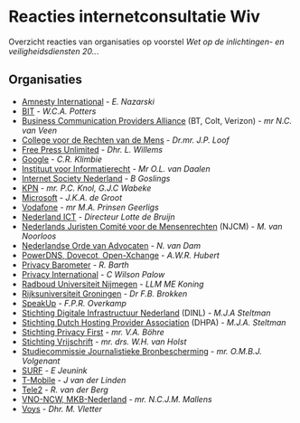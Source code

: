 # Reacties internetconsultatie Wiv

Overzicht reacties van organisaties op voorstel *Wet op de inlichtingen- en veiligheidsdiensten 20..*.

## Organisaties

- [Amnesty International](https://koenrh.github.io/internetconsultatie-wiv/web/viewer.html?file=/internetconsultatie-wiv/documents/40507.pdf) - *E. Nazarski*
- [BIT](https://koenrh.github.io/internetconsultatie-wiv/web/viewer.html?file=/internetconsultatie-wiv/documents/40527.pdf) - *W.C.A. Potters*
- [Business Communication Providers Alliance](https://koenrh.github.io/internetconsultatie-wiv/web/viewer.html?file=/internetconsultatie-wiv/documents/40379.pdf) (BT, Colt, Verizon) - *mr N.C. van Veen*
- [College voor de Rechten van de Mens](https://koenrh.github.io/internetconsultatie-wiv/web/viewer.html?file=/internetconsultatie-wiv/documents/40383.pdf) - *Dr.mr. J.P. Loof*
- [Free Press Unlimited](https://koenrh.github.io/internetconsultatie-wiv/web/viewer.html?file=/internetconsultatie-wiv/documents/39812.pdf) - *Dhr. L. Willems*
- [Google](https://koenrh.github.io/internetconsultatie-wiv/web/viewer.html?file=/internetconsultatie-wiv/documents/40447.pdf) - *C.R. Klimbie*
- [Instituut voor Informatierecht](https://koenrh.github.io/internetconsultatie-wiv/web/viewer.html?file=/internetconsultatie-wiv/documents/40243.pdf) - *Mr O.L. van Daalen*
- [Internet Society Nederland](https://koenrh.github.io/internetconsultatie-wiv/web/viewer.html?file=/internetconsultatie-wiv/documents/40239.pdf) - *B Goslings*
- [KPN](https://koenrh.github.io/internetconsultatie-wiv/web/viewer.html?file=/internetconsultatie-wiv/documents/40392.pdf) - *mr. P.C. Knol, G.J.C Wabeke*
- [Microsoft](https://koenrh.github.io/internetconsultatie-wiv/web/viewer.html?file=/internetconsultatie-wiv/documents/40413.pdf) - *J.K.A. de Groot*
- [Vodafone](https://koenrh.github.io/internetconsultatie-wiv/web/viewer.html?file=/internetconsultatie-wiv/documents/40649.pdf) - *mr M.A. Prinsen Geerligs*
- [Nederland ICT](https://koenrh.github.io/internetconsultatie-wiv/web/viewer.html?file=/internetconsultatie-wiv/documents/40552.pdf) -  *Directeur Lotte de Bruijn*
- [Nederlands	Juristen	Comité	voor	de	Mensenrechten](https://koenrh.github.io/internetconsultatie-wiv/web/viewer.html?file=/internetconsultatie-wiv/documents/40541.pdf) (NJCM) - *M. van Noorloos*
- [Nederlandse Orde van Advocaten](https://koenrh.github.io/internetconsultatie-wiv/web/viewer.html?file=/internetconsultatie-wiv/documents/40698.pdf) - *N. van Dam*
- [PowerDNS, Dovecot, Open-Xchange](https://koenrh.github.io/internetconsultatie-wiv/web/viewer.html?file=/internetconsultatie-wiv/documents/40326.pdf) - *A.W.R. Hubert*
- [Privacy Barometer](https://koenrh.github.io/internetconsultatie-wiv/web/viewer.html?file=/internetconsultatie-wiv/documents/40307.pdf) - *R. Barth*
- [Privacy International](https://koenrh.github.io/internetconsultatie-wiv/web/viewer.html?file=/internetconsultatie-wiv/documents/40209.pdf) - *C Wilson Palow*
- [Radboud Universiteit Nijmegen](https://koenrh.github.io/internetconsultatie-wiv/web/viewer.html?file=/internetconsultatie-wiv/documents/40711.pdf) - *LLM ME Koning*
- [Rijksuniversiteit Groningen](https://koenrh.github.io/internetconsultatie-wiv/web/viewer.html?file=/internetconsultatie-wiv/documents/40283.pdf) - *Dr F.B. Brokken*
- [SpeakUp](https://koenrh.github.io/internetconsultatie-wiv/web/viewer.html?file=/internetconsultatie-wiv/documents/40499.pdf) - *F.P.R. Overkamp*
- [Stichting Digitale Infrastructuur Nederland](https://koenrh.github.io/internetconsultatie-wiv/web/viewer.html?file=/internetconsultatie-wiv/documents/40572.pdf) (DINL) - *M.J.A Steltman*
- [Stichting Dutch Hosting Provider Association](https://koenrh.github.io/internetconsultatie-wiv/web/viewer.html?file=/internetconsultatie-wiv/documents/40574.pdf) (DHPA) - *M.J.A. Steltman*
- [Stichting Privacy First](https://koenrh.github.io/internetconsultatie-wiv/web/viewer.html?file=/internetconsultatie-wiv/documents/40405.pdf) - *mr. V.A. Böhre*
- [Stichting Vrijschrift](https://koenrh.github.io/internetconsultatie-wiv/web/viewer.html?file=/internetconsultatie-wiv/documents/40517.pdf) - *mr. drs. W.H. van Holst*
- [Studiecommissie Journalistieke Bronbescherming](https://koenrh.github.io/internetconsultatie-wiv/web/viewer.html?file=/internetconsultatie-wiv/documents/40402.pdf) - *mr. O.M.B.J. Volgenant*
- [SURF](https://koenrh.github.io/internetconsultatie-wiv/web/viewer.html?file=/internetconsultatie-wiv/documents/40451.pdf) - *E Jeunink*
- [T-Mobile](https://koenrh.github.io/internetconsultatie-wiv/web/viewer.html?file=/internetconsultatie-wiv/documents/https://local) - *J van der Linden*
- [Tele2](https://koenrh.github.io/internetconsultatie-wiv/web/viewer.html?file=/internetconsultatie-wiv/documents/40204.pdf) - *R. van der Berg*
- [VNO-NCW, MKB-Nederland](https://koenrh.github.io/internetconsultatie-wiv/web/viewer.html?file=/internetconsultatie-wiv/documents/40385.pdf) - *mr. N.C.J.M. Mallens*
- [Voys](https://koenrh.github.io/internetconsultatie-wiv/web/viewer.html?file=/internetconsultatie-wiv/documents/40397.pdf) - *Dhr. M. Vletter*
